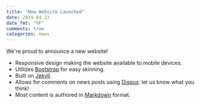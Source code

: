 ```yaml
---
title: "New Website Launched"
date: 2019-04-23
date_fmt: "%F"
comments: true
categories: news
---
```

We're proud to announce a new website!

* Responsive design making the website available to mobile devices.
* Utilizes [Bootstrap][] for easy skinning.
* Built on [Jekyll][].
* Allows for comments on news posts using
  [Disqus](https://disqus.com): let us know what you think!
* Most content is authored in [Markdown][] format.

[Bootstrap]: http://getbootstrap.com/
[Jekyll]: http://jekyllrb.com/
[Markdown]: http://daringfireball.net/projects/markdown/
[LESS]: http://lesscss.org/
